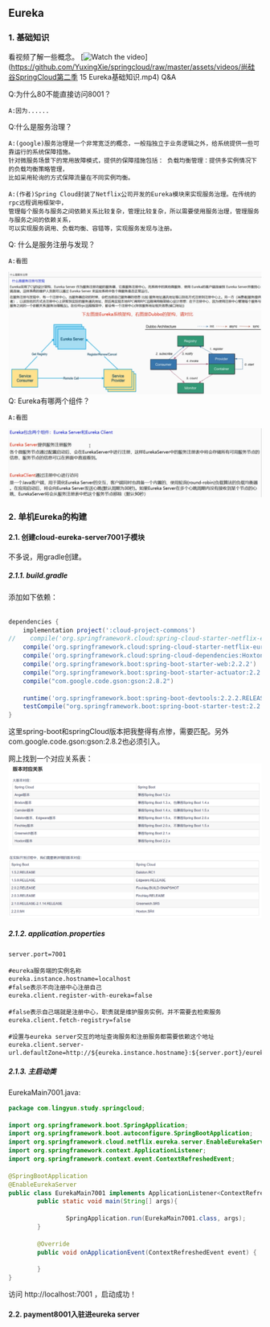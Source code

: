 ## Eureka

### 1. 基础知识

看视频了解一些概念。
[![Watch the video](https://i.imgur.com/vKb2F1B.png)](https://github.com/YuxingXie/springcloud/raw/master/assets/videos/尚硅谷SpringCloud第二季 15 Eureka基础知识.mp4)
Q&A

Q:为什么80不能直接访问8001？

    A:因为......
   
Q:什么是服务治理？

    A:(google)服务治理是一个非常宽泛的概念，一般指独立于业务逻辑之外，给系统提供一些可靠运行的系统保障措施。
    针对微服务场景下的常用故障模式，提供的保障措施包括： 负载均衡管理：提供多实例情况下的负载均衡策略管理，
    比如采用轮询的方式保障流量在不同实例均衡。
   
    A:(作者)Spring Cloud封装了Netflix公司开发的Eureka模块来实现服务治理。在传统的rpc远程调用框架中，
    管理每个服务与服务之间依赖关系比较复杂，管理比较复杂，所以需要使用服务治理，管理服务与服务之间的依赖关系，
    可以实现服务调用、负载均衡、容错等，实现服务发现与注册。
   
Q: 什么是服务注册与发现？

    A:看图

   ![](https://github.com/YuxingXie/springcloud/raw/master/assets/images/002.jpg)   
   ![](https://github.com/YuxingXie/springcloud/raw/master/assets/images/003.jpg)    
Q: Eureka有哪两个组件？

    A:看图

   ![](https://github.com/YuxingXie/springcloud/raw/master/assets/images/004.jpg)   

### 2. 单机Eureka的构建

#### 2.1. 创建cloud-eureka-server7001子模块

不多说，用gradle创建。

##### 2.1.1. build.gradle

添加如下依赖：

```groovy

dependencies {
    implementation project(':cloud-project-commons')
//    compile('org.springframework.cloud:spring-cloud-starter-netflix-eureka-server')
    compile('org.springframework.cloud:spring-cloud-starter-netflix-eureka-server:2.2.10.RELEASE')
    compile('org.springframework.cloud:spring-cloud-dependencies:Hoxton.SR1')
    compile('org.springframework.boot:spring-boot-starter-web:2.2.2')
    compile("org.springframework.boot:spring-boot-starter-actuator:2.2.2.RELEASE")
    compile("com.google.code.gson:gson:2.8.2")

    runtime('org.springframework.boot:spring-boot-devtools:2.2.2.RELEASE')
    testCompile("org.springframework.boot:spring-boot-starter-test:2.2.2.RELEASE")
}

```

这里spring-boot和springCloud版本把我整得有点惨，需要匹配。另外com.google.code.gson:gson:2.8.2也必须引入。

网上找到一个对应关系表：
![](https://github.com/YuxingXie/springcloud/raw/master/assets/images/005.jpg)  
![](https://github.com/YuxingXie/springcloud/raw/master/assets/images/006.jpg)  

##### 2.1.2. application.properties

```properties
server.port=7001

#eureka服务端的实例名称
eureka.instance.hostname=localhost
#false表示不向注册中心注册自己
eureka.client.register-with-eureka=false

#false表示自己端就是注册中心，职责就是维护服务实例，并不需要去检索服务
eureka.client.fetch-registry=false

#设置与eureka server交互的地址查询服务和注册服务都需要依赖这个地址
eureka.client.server-url.defaultZone=http://${eureka.instance.hostname}:${server.port}/eureka/
```

##### 2.1.3. 主启动类

EurekaMain7001.java:
```java
package com.lingyun.study.springcloud;

import org.springframework.boot.SpringApplication;
import org.springframework.boot.autoconfigure.SpringBootApplication;
import org.springframework.cloud.netflix.eureka.server.EnableEurekaServer;
import org.springframework.context.ApplicationListener;
import org.springframework.context.event.ContextRefreshedEvent;

@SpringBootApplication
@EnableEurekaServer
public class EurekaMain7001 implements ApplicationListener<ContextRefreshedEvent> {
        public static void main(String[] args){

                SpringApplication.run(EurekaMain7001.class, args);
        }

        @Override
        public void onApplicationEvent(ContextRefreshedEvent event) {

        }
}

```
访问 http://localhost:7001 ，启动成功！

#### 2.2. payment8001入驻进eureka server